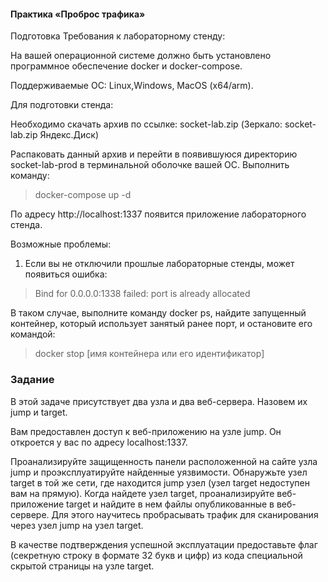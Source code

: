 #### Практика «Проброс трафика»

Подготовка
Требования к лабораторному стенду:

На вашей операционной системе должно быть установлено программное обеспечение docker и docker-compose.

Поддерживаемые ОС: Linux,Windows, MacOS (x64/arm).

Для подготовки стенда:

Необходимо скачать архив по ссылке: socket-lab.zip (Зеркало: socket-lab.zip Яндекс.Диск)

Распаковать данный архив и перейти в появившуюся директорию socket-lab-prod в терминальной оболочке вашей ОС. Выполнить
команду:

> docker-compose up -d

По адресу http://localhost:1337 появится приложение лабораторного стенда.

Возможные проблемы:

1. Если вы не отключили прошлые лабораторные стенды, может появиться ошибка:

> Bind for 0.0.0.0:1338 failed: port is already allocated

В таком случае, выполните команду docker ps, найдите запущенный контейнер, который использует занятый ранее порт, и
остановите его командой:

> docker stop [имя контейнера или его идентификатор]

### Задание

В этой задаче присутствует два узла и два веб-сервера. Назовем их jump и target.

Вам предоставлен доступ к веб-приложению на узле jump. Он откроется у вас по адресу localhost:1337.

Проанализируйте защищенность панели расположенной на сайте узла jump и проэксплуатируйте найденные уязвимости.
Обнаружьте узел target в той же сети, где находится jump узел (узел target недоступен вам на прямую). Когда найдете узел
target, проанализируйте веб-приложение target и найдите в нем файлы опубликованные в веб-сервере. Для этого научитесь
пробрасывать трафик для сканирования через узел jump на узел target.

В качестве подтверждения успешной эксплуатации предоставьте флаг (секретную строку в формате 32 букв и цифр) из кода
специальной скрытой страницы на узле target.

